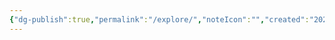 ```yaml
---
{"dg-publish":true,"permalink":"/explore/","noteIcon":"","created":"2025-09-20T17:04:03.978+02:00","updated":"2025-09-20T17:04:13.553+02:00"}
---
```


